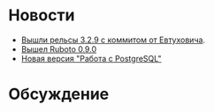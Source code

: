 # Новости
* [Вышли рельсы 3.2.9 с коммитом от Евтуховича](https://groups.google.com/forum/?fromgroups=#!topic/rubyonrails-core/ZfFiOt65l8k).
* [Вышел Ruboto 0.9.0](https://github.com/ruboto/ruboto/issues?state=closed&milestone=15)
* [Новая версия "Работа с PostgreSQL"](http://postgresql.leopard.in.ua/)

# Обсуждение
